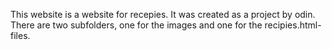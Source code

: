 This website is a website for recepies. It was created as a project by odin.
There are two subfolders, one for the images and one for the recipies.html-files.


